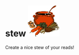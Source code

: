 # stew <img src="https://github.com/advaitb/stew/blob/main/stew.gif" width="100" height="100">
Create a nice stew of your reads!
